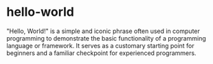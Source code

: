 # hello-world
"Hello, World!" is a simple and iconic phrase often used in computer programming to demonstrate the basic functionality of a programming language or framework. It serves as a customary starting point for beginners and a familiar checkpoint for experienced programmers.

